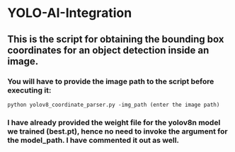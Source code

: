 # YOLO-AI-Integration
## This is the script for obtaining the bounding box coordinates for an object detection inside an image.

### You will have to provide the **image path** to the script before executing it:
```python yolov8_coordinate_parser.py -img_path (enter the image path)```

### I have already provided the weight file for the yolov8n model we trained (best.pt), hence no need to invoke the argument for the model_path. I have commented it out as well.
